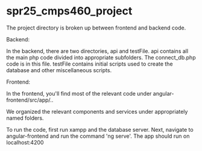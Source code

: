 # spr25_cmps460_project

The project directory is broken up between frontend and backend code. 

Backend:

In the backend, there are two directories, api and testFile. api contains all the main php code divided into appropriate subfolders. The connect_db.php code is in this file. testFile contains initial scripts used to create the database and other miscellaneous scripts.

Frontend:

In the frontend, you'll find most of the relevant code under angular-frontend/src/app/..

We organized the relevant components and services under appropriately named folders.

To run the code, first run xampp and the database server. Next, navigate to angular-frontend and run the command 'ng serve'. The app should run on localhost:4200
 